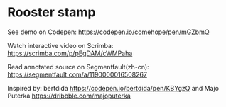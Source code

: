 # Rooster stamp

See demo on Codepen: https://codepen.io/comehope/pen/mGZbmQ

Watch interactive video on Scrimba: https://scrimba.com/p/pEgDAM/cWMPaha

Read annotated source on Segmentfault(zh-cn): https://segmentfault.com/a/1190000016508267

Inspired by: bertdida https://codepen.io/bertdida/pen/KBYgzQ and Majo Puterka https://dribbble.com/majoputerka
